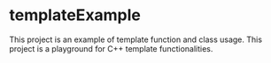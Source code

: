 # templateExample
This project is an example of template function and class usage.
This project is a playground for C++ template functionalities.
